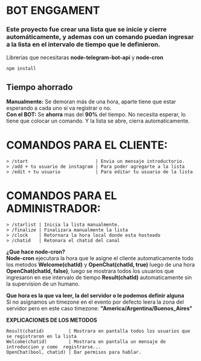 # **BOT ENGGAMENT**
### Este proyecto fue crear una lista que se inicie y cierre automáticamente, y ademas con un comando puedan ingresar a la lista en el intervalo de tiempo que le definieron.

Librerias que necesitaras **node-telegram-bot-api** y **node-cron**
```
npm install
```
## Tiempo ahorrado 
**Manualmente:** Se demoran más de una hora, aparte tiene que estar esperando a cada uno si va registrar o no.
<br>**Con el BOT:** Se **ahorra** mas del **90%** del tiempo. No necesita esperar, lo tiene que colocar un comando. Y la lista se abre, cierra automaticamente.

# **COMANDOS PARA EL CLIENTE:**
```
> /start                         | Envia un mensaje introductorio.
> /add + tu usuario de instagram | Para poder agregarte a la lista
> /edit + tu usuario             | Para editar tu usuario de la lista
```

# **COMANDOS PARA EL ADMINISTRADOR:**
``` 
> /starlist | Inicia la lista manualmente.
> /finalize | Finalizara manualmente la lista
> /clock    | Retornara la hora local donde esta hosteado
> /chatid   | Retonara el chatid del canal
```

**¿Que hace node-cron?**
<br>**Node-cron** ejecutara la hora que le asigne el cliente automaticamente todo los metodos **Welcome(chatId)** y **OpenChat(chatId, true)** luego de una hora **OpenChat(chatId, false)**, luego se mostrara todos los usuarios que ingresaron en ese intervalo de tiempo **Result(chatId)** automaticamente sin la supervision de un humano.

**Que hora es la que va leer, la del servidor o le podemos definir alguna**
<br>Si no asignamos un timezone en el evento por defecto leera la zona del servidor pero en este caso timezone: **"America/Argentina/Buenos_Aires"**


**EXPLICACIONES DE LOS METODOS**
```
Result(chatid)         | Mostrara en pantalla todos los usuarios que se registraron en la lista
Welcome(chatid)        | Mostrara en pantalla un mensaje de introduccion y como  registrarse...
OpenChat(bool, chatid) | Dar permisos para hablar.
```